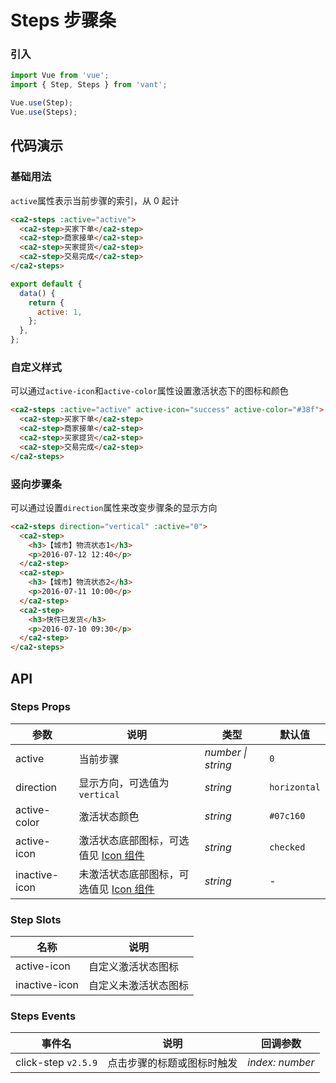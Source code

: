 # Steps 步骤条

### 引入

```js
import Vue from 'vue';
import { Step, Steps } from 'vant';

Vue.use(Step);
Vue.use(Steps);
```

## 代码演示

### 基础用法

`active`属性表示当前步骤的索引，从 0 起计

```html
<ca2-steps :active="active">
  <ca2-step>买家下单</ca2-step>
  <ca2-step>商家接单</ca2-step>
  <ca2-step>买家提货</ca2-step>
  <ca2-step>交易完成</ca2-step>
</ca2-steps>
```

```js
export default {
  data() {
    return {
      active: 1,
    };
  },
};
```

### 自定义样式

可以通过`active-icon`和`active-color`属性设置激活状态下的图标和颜色

```html
<ca2-steps :active="active" active-icon="success" active-color="#38f">
  <ca2-step>买家下单</ca2-step>
  <ca2-step>商家接单</ca2-step>
  <ca2-step>买家提货</ca2-step>
  <ca2-step>交易完成</ca2-step>
</ca2-steps>
```

### 竖向步骤条

可以通过设置`direction`属性来改变步骤条的显示方向

```html
<ca2-steps direction="vertical" :active="0">
  <ca2-step>
    <h3>【城市】物流状态1</h3>
    <p>2016-07-12 12:40</p>
  </ca2-step>
  <ca2-step>
    <h3>【城市】物流状态2</h3>
    <p>2016-07-11 10:00</p>
  </ca2-step>
  <ca2-step>
    <h3>快件已发货</h3>
    <p>2016-07-10 09:30</p>
  </ca2-step>
</ca2-steps>
```

## API

### Steps Props

| 参数 | 说明 | 类型 | 默认值 |
| --- | --- | --- | --- |
| active | 当前步骤 | _number \| string_ | `0` |
| direction | 显示方向，可选值为 `vertical` | _string_ | `horizontal` |
| active-color | 激活状态颜色 | _string_ | `#07c160` |
| active-icon | 激活状态底部图标，可选值见 [Icon 组件](#/zh-CN/icon) | _string_ | `checked` |
| inactive-icon | 未激活状态底部图标，可选值见 [Icon 组件](#/zh-CN/icon) | _string_ | - |

### Step Slots

| 名称          | 说明                 |
| ------------- | -------------------- |
| active-icon   | 自定义激活状态图标   |
| inactive-icon | 自定义未激活状态图标 |

### Steps Events

| 事件名              | 说明                       | 回调参数        |
| ------------------- | -------------------------- | --------------- |
| click-step `v2.5.9` | 点击步骤的标题或图标时触发 | _index: number_ |
